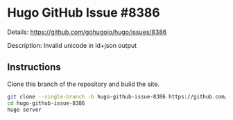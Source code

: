 # Hugo GitHub Issue #8386

Details: <https://github.com/gohugoio/hugo/issues/8386>

Description: Invalid unicode in ld+json output

## Instructions

Clone this branch of the repository and build the site.

```bash
git clone --single-branch -b hugo-github-issue-8386 https://github.com/jmooring/hugo-testing hugo-github-issue-8386
cd hugo-github-issue-8386
hugo server
```
